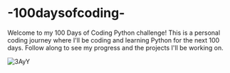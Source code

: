 # -100daysofcoding-
Welcome to my 100 Days of Coding Python challenge! This is a personal coding journey where I'll be coding and learning Python for the next 100 days. Follow along to see my progress and the projects I'll be working on.

![3AyY](https://github.com/Ayushmi-Adh/100DaysofCoding/assets/132826306/13dfed44-49c1-4d9a-9678-128248083d2d)

